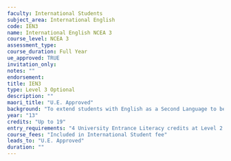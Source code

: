 ```yaml
---
faculty: International Students
subject_area: International English
code: IEN3
name: International English NCEA 3
course_level: NCEA 3
assessment_type: 
course_duration: Full Year
ue_approved: TRUE
invitation_only: 
notes: ""
endorsement: 
title: IEN3
type: Level 3 Optional
description: ""
maori_title: "U.E. Approved"
background: "To extend students with English as a Second Language to be able to work in English at a tertiary level. Establish fluency in spoken English; extend reading skills to include interpersonal language and refine their use of academic language. Improve essay writing skills."
year: "13"
credits: "Up to 19"
entry_requirements: "4 University Entrance Literacy credits at Level 2 and HOF/TIC approval."
course_fees: "Included in International Student fee"
leads_to: "U.E. Approved"
duration: ""
---
```

